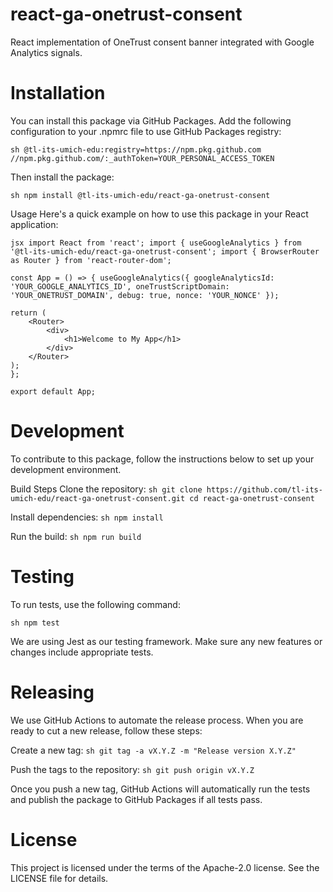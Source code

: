# react-ga-onetrust-consent
React implementation of OneTrust consent banner integrated with Google Analytics signals.

# Installation
You can install this package via GitHub Packages. Add the following configuration to your .npmrc file to use GitHub Packages registry:

```sh @tl-its-umich-edu:registry=https://npm.pkg.github.com //npm.pkg.github.com/:_authToken=YOUR_PERSONAL_ACCESS_TOKEN ```

Then install the package:

```sh npm install @tl-its-umich-edu/react-ga-onetrust-consent ```

Usage
Here's a quick example on how to use this package in your React application:

```
jsx import React from 'react'; import { useGoogleAnalytics } from '@tl-its-umich-edu/react-ga-onetrust-consent'; import { BrowserRouter as Router } from 'react-router-dom';

const App = () => { useGoogleAnalytics({ googleAnalyticsId: 'YOUR_GOOGLE_ANALYTICS_ID', oneTrustScriptDomain: 'YOUR_ONETRUST_DOMAIN', debug: true, nonce: 'YOUR_NONCE' });

return (
    <Router>
        <div>
            <h1>Welcome to My App</h1>
        </div>
    </Router>
);
};

export default App;
```

# Development
To contribute to this package, follow the instructions below to set up your development environment.

Build Steps
Clone the repository: ```sh git clone https://github.com/tl-its-umich-edu/react-ga-onetrust-consent.git cd react-ga-onetrust-consent ```

Install dependencies: ```sh npm install ```

Run the build: ```sh npm run build ```

# Testing
To run tests, use the following command:

```sh npm test ```

We are using Jest as our testing framework. Make sure any new features or changes include appropriate tests.

# Releasing
We use GitHub Actions to automate the release process. When you are ready to cut a new release, follow these steps:

Create a new tag: ```sh git tag -a vX.Y.Z -m "Release version X.Y.Z" ```

Push the tags to the repository: ```sh git push origin vX.Y.Z ```

Once you push a new tag, GitHub Actions will automatically run the tests and publish the package to GitHub Packages if all tests pass.

# License
This project is licensed under the terms of the Apache-2.0 license. See the LICENSE file for details.

